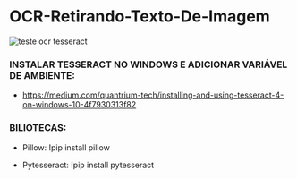 # OCR-Retirando-Texto-De-Imagem

![teste ocr tesseract](https://user-images.githubusercontent.com/49571168/122132159-b5cf6a80-ce10-11eb-908a-22921700173c.PNG)


### INSTALAR TESSERACT NO WINDOWS E ADICIONAR VARIÁVEL DE AMBIENTE: 
- https://medium.com/quantrium-tech/installing-and-using-tesseract-4-on-windows-10-4f7930313f82

### BILIOTECAS:
- Pillow: !pip install pillow

- Pytesseract: !pip install pytesseract
